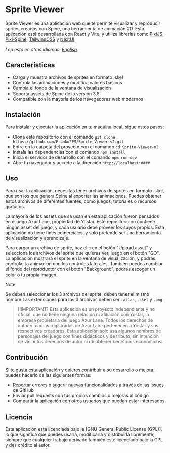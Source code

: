 # Sprite Viewer

Sprite Viewer es una aplicación web que te permite visualizar y reproducir sprites creados con Spine, una herramienta de animación 2D. Esta aplicación está desarrollada con React y Vite, y utiliza librerías como [PixiJS](https://github.com/pixijs/pixijs), [Pixi-Spine](https://github.com/pixijs/spine), [TailwindCSS](https://tailwindcss.com/) y [NextUI](https://nextui.org/docs/guide/introduction).

_Lea esto en otros idiomas: [English](README.md)._

## Características

- Carga y muestra archivos de sprites en formato .skel
- Controla las animaciones y modifica valores basicos
- Cambia el fondo de la ventana de visualización
- Soporta assets de Spine de la versión 3.8
- Compatible con la mayoría de los navegadores web modernos

## Instalación

Para instalar y ejecutar la aplicación en tu máquina local, sigue estos pasos:

- Clona este repositorio con el comando `git clone https://github.com/FrankoFPM/Sprite-Viewer-v2.git`
- Entra en la carpeta del proyecto con el comando `cd Sprite-Viewer-v2`
- Instala las dependencias con el comando `npm install`
- Inicia el servidor de desarrollo con el comando `npm run dev`
- Abre tu navegador y accede a la dirección `http://localhost:####`

## Uso

Para usar la aplicación, necesitas tener archivos de sprites en formato .skel, que son los que genera Spine al exportar las animaciones. Puedes obtener estos archivos de diferentes fuentes, como juegos, tutoriales o recursos gratuitos.

La mayoría de los assets que se usan en esta aplicación fueron pensados en eljuego Azur Lane, propiedad de Yostar. Este repositorio no contiene ningún asset del juego, y cada usuario debe proveer los suyos propios. Esta aplicación no tiene fines comerciales, y solo pretende ser una herramienta de visualización y aprendizaje.

Para cargar un archivo de sprite, haz clic en el botón "Upload asset" y selecciona los archivos del sprite que quieras ver, luego en el botón "GO". La aplicación mostrará el sprite en la ventana de visualización, y podrás controlar la animación con los controles laterales. También puedes cambiar el fondo del reproductor con el botón "Background", podras escoger un color o tu propia imagen.

> [!NOTE]
> Se deben seleccionar los 3 archivos del sprite, deben tener el mismo nombre
> Las extenciones para los 3 archivos deben ser `.atlas`, `.skel` y `.png`

> [!IMPORTANT] Esta aplicación es un proyecto independiente y no oficial, que no tiene
> ninguna relación ni afiliación con Yostar, la empresa propietaria del juego Azur Lane.
> Todos los derechos de autor y marcas registradas de Azur Lane pertenecen a Yostar y sus
> respectivos creadores. Esta aplicación solo usa algunos nombres de personajes del juego
> con fines didácticos y de tributo, sin intención de violar los derechos de autor ni de
> obtener beneficios económicos.

## Contribución

Si te gusta esta aplicación y quieres contribuir a su desarrollo o mejora, puedes hacerlo de las siguientes formas:

- Reportar errores o sugerir nuevas funcionalidades a través de las issues de GitHub
- Enviar pull requests con tus propios cambios o mejoras al código
- Compartir la aplicación con otros usuarios que puedan estar interesados

## Licencia

Esta aplicación está licenciada bajo la [GNU General Public License (GPL)], lo que significa que puedes usarla, modificarla y distribuirla libremente, siempre que cualquier trabajo derivado también esté licenciado bajo la GPL y des crédito al autor.
